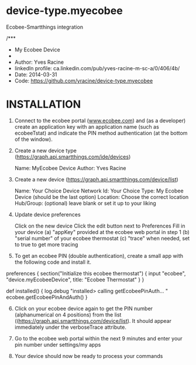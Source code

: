 device-type.myecobee
====================

Ecobee-Smartthings integration

/***
 *  My Ecobee Device
 *
 *  Author: Yves Racine
 *  linkedIn profile: ca.linkedin.com/pub/yves-racine-m-sc-a/0/406/4b/
 *  Date: 2014-03-31
 *  Code: https://github.com/yracine/device-type.myecobee
 
INSTALLATION
 =========================================
 
1) Connect to the ecobee portal (www.ecobee.com) and (as a developer) create an application key with an application name (such as    ecobeeTstat) and indicate the PIN method authentication (at the bottom of the window).

2) Create a new device type (https://graph.api.smartthings.com/ide/devices)

      Name: MyEcobee Device
      Author: Yves Racine
3) Create a new device (https://graph.api.smartthings.com/device/list)

      Name: Your Choice
      Device Network Id: Your Choice
      Type: My Ecobee Device (should be the last option)
      Location: Choose the correct location
      Hub/Group: (optional) leave blank or set it up to your liking
 
4) Update device preferences

      Click on the new device 
      Click the edit button next to Preferences
      Fill in your device 
         (a) "appKey" provided at the ecobee web portal in step 1
         (b) "serial number" of your ecobee thermostat
         (c) "trace" when needed, set to true to get more tracing
 
5) To get an ecobee PIN (double authentication), create a small app with the following code and install it.

 
preferences {
section("Initialize this ecobee thermostat") {
  	input "ecobee", "device.myEcobeeDevice", title: "Ecobee Thermostat"
   }
}
 
def installed() {
    log.debug "installed> calling getEcobeePinAuth... "
    ecobee.getEcobeePinAndAuth()
}

6) Click on your ecobee device again to get the PIN number (alphanumerical on 4 positions) from the list ((https://graph.api.smartthings.com/device/list). It should appear immediately under the verboseTrace attribute.

7) Go to the ecobee web portal within the next 9 minutes and enter your pin number under settings/my apps
 
8) Your device should now be ready to process your commands

